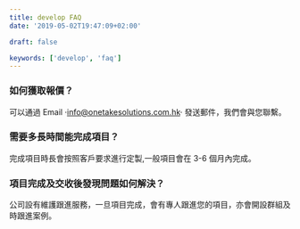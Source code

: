 ```yaml
---
title: develop FAQ
date: '2019-05-02T19:47:09+02:00'

draft: false

keywords: ['develop', 'faq']
---
```


### 如何獲取報價？

可以通過 Email ·info@onetakesolutions.com.hk· 發送郵件，我們會與您聯繫。

### 需要多長時間能完成項目？

完成項目時長會按照客戶要求進行定製,一般項目會在 3-6 個月內完成。

### 項目完成及交收後發現問題如何解決？

公司設有維護跟進服務，一旦項目完成，會有專人跟進您的項目，亦會開設群組及時跟進案例。
